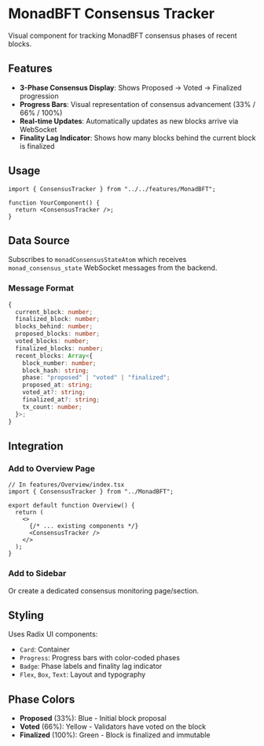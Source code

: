# MonadBFT Consensus Tracker

Visual component for tracking MonadBFT consensus phases of recent blocks.

## Features

- **3-Phase Consensus Display**: Shows Proposed → Voted → Finalized progression
- **Progress Bars**: Visual representation of consensus advancement (33% / 66% / 100%)
- **Real-time Updates**: Automatically updates as new blocks arrive via WebSocket
- **Finality Lag Indicator**: Shows how many blocks behind the current block is finalized

## Usage

```tsx
import { ConsensusTracker } from "../../features/MonadBFT";

function YourComponent() {
  return <ConsensusTracker />;
}
```

## Data Source

Subscribes to `monadConsensusStateAtom` which receives `monad_consensus_state` WebSocket messages from the backend.

### Message Format

```typescript
{
  current_block: number;
  finalized_block: number;
  blocks_behind: number;
  proposed_blocks: number;
  voted_blocks: number;
  finalized_blocks: number;
  recent_blocks: Array<{
    block_number: number;
    block_hash: string;
    phase: "proposed" | "voted" | "finalized";
    proposed_at: string;
    voted_at?: string;
    finalized_at?: string;
    tx_count: number;
  }>;
}
```

## Integration

### Add to Overview Page

```tsx
// In features/Overview/index.tsx
import { ConsensusTracker } from "../MonadBFT";

export default function Overview() {
  return (
    <>
      {/* ... existing components */}
      <ConsensusTracker />
    </>
  );
}
```

### Add to Sidebar

Or create a dedicated consensus monitoring page/section.

## Styling

Uses Radix UI components:
- `Card`: Container
- `Progress`: Progress bars with color-coded phases
- `Badge`: Phase labels and finality lag indicator
- `Flex`, `Box`, `Text`: Layout and typography

## Phase Colors

- **Proposed** (33%): Blue - Initial block proposal
- **Voted** (66%): Yellow - Validators have voted on the block
- **Finalized** (100%): Green - Block is finalized and immutable
